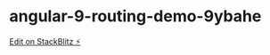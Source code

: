 # angular-9-routing-demo-9ybahe

[Edit on StackBlitz ⚡️](https://stackblitz.com/edit/angular-9-routing-demo-9ybahe)